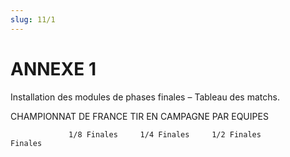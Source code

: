 ```yaml
---
slug: 11/1
---
```


# ANNEXE 1

Installation des modules de phases finales – Tableau des matchs.

CHAMPIONNAT DE FRANCE TIR EN CAMPAGNE PAR EQUIPES

                 1/8 Finales     1/4 Finales     1/2 Finales             Finales
